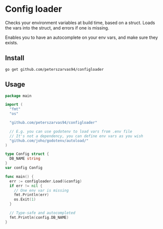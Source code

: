 # Config loader

Checks your environment variables at build time, based on a struct. Loads the
vars into the struct, and errors if one is missing.

Enables you to have an autocomplete on your env vars, and make sure they
exists.

## Install

```shell
go get github.com/peterszarvas94/configloader
```

## Usage

```go
package main

import (
  "fmt"
  "os"

  "github.com/peterszarvas94/configloader"

  // E.g. you can use godotenv to load vars from .env file
  // It's not a dependency, you can define env vars as you wish
  "github.com/joho/godotenv/autoload/"
)

type Config struct {
  DB_NAME string
}
var config Config

func main() {
  err := configloader.Load(&config)
  if err != nil {
    // One env var is missing
    fmt.Println(err)
    os.Exit(1)
  }

  // Type-safe and autocompleted
  fmt.Println(config.DB_NAME)
}
```
